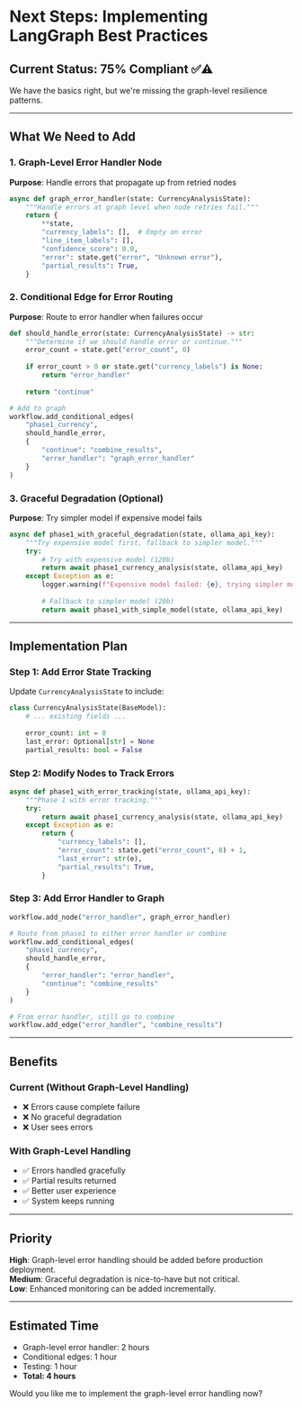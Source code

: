 # Next Steps: Implementing LangGraph Best Practices

## Current Status: 75% Compliant ✅⚠️

We have the basics right, but we're missing the graph-level resilience patterns.

---

## What We Need to Add

### 1. Graph-Level Error Handler Node

**Purpose**: Handle errors that propagate up from retried nodes

```python
async def graph_error_handler(state: CurrencyAnalysisState):
    """Handle errors at graph level when node retries fail."""
    return {
        **state,
        "currency_labels": [],  # Empty on error
        "line_item_labels": [],
        "confidence_score": 0.0,
        "error": state.get("error", "Unknown error"),
        "partial_results": True,
    }
```

### 2. Conditional Edge for Error Routing

**Purpose**: Route to error handler when failures occur

```python
def should_handle_error(state: CurrencyAnalysisState) -> str:
    """Determine if we should handle error or continue."""
    error_count = state.get("error_count", 0)
    
    if error_count > 0 or state.get("currency_labels") is None:
        return "error_handler"
    
    return "continue"

# Add to graph
workflow.add_conditional_edges(
    "phase1_currency",
    should_handle_error,
    {
        "continue": "combine_results",
        "error_handler": "graph_error_handler"
    }
)
```

### 3. Graceful Degradation (Optional)

**Purpose**: Try simpler model if expensive model fails

```python
async def phase1_with_graceful_degradation(state, ollama_api_key):
    """Try expensive model first, fallback to simpler model."""
    try:
        # Try with expensive model (120b)
        return await phase1_currency_analysis(state, ollama_api_key)
    except Exception as e:
        logger.warning(f"Expensive model failed: {e}, trying simpler model")
        
        # Fallback to simpler model (20b)
        return await phase1_with_simple_model(state, ollama_api_key)
```

---

## Implementation Plan

### Step 1: Add Error State Tracking

Update `CurrencyAnalysisState` to include:
```python
class CurrencyAnalysisState(BaseModel):
    # ... existing fields ...
    
    error_count: int = 0
    last_error: Optional[str] = None
    partial_results: bool = False
```

### Step 2: Modify Nodes to Track Errors

```python
async def phase1_with_error_tracking(state, ollama_api_key):
    """Phase 1 with error tracking."""
    try:
        return await phase1_currency_analysis(state, ollama_api_key)
    except Exception as e:
        return {
            "currency_labels": [],
            "error_count": state.get("error_count", 0) + 1,
            "last_error": str(e),
            "partial_results": True,
        }
```

### Step 3: Add Error Handler to Graph

```python
workflow.add_node("error_handler", graph_error_handler)

# Route from phase1 to either error handler or combine
workflow.add_conditional_edges(
    "phase1_currency",
    should_handle_error,
    {
        "error_handler": "error_handler",
        "continue": "combine_results"
    }
)

# From error handler, still go to combine
workflow.add_edge("error_handler", "combine_results")
```

---

## Benefits

### Current (Without Graph-Level Handling)
- ❌ Errors cause complete failure
- ❌ No graceful degradation
- ❌ User sees errors

### With Graph-Level Handling
- ✅ Errors handled gracefully
- ✅ Partial results returned
- ✅ Better user experience
- ✅ System keeps running

---

## Priority

**High**: Graph-level error handling should be added before production deployment.  
**Medium**: Graceful degradation is nice-to-have but not critical.  
**Low**: Enhanced monitoring can be added incrementally.

---

## Estimated Time

- Graph-level error handler: 2 hours
- Conditional edges: 1 hour
- Testing: 1 hour
- **Total: 4 hours**

Would you like me to implement the graph-level error handling now?

